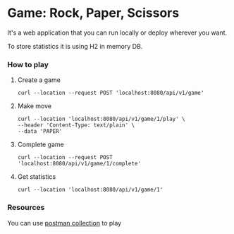 # Game: Rock, Paper, Scissors
It's a web application that you can run locally or deploy wherever you want.

To store statistics it is using H2 in memory DB.
### How to play
1. Create a game
    ```
   curl --location --request POST 'localhost:8080/api/v1/game'
    ```
2. Make move
    ```
   curl --location 'localhost:8080/api/v1/game/1/play' \
    --header 'Content-Type: text/plain' \
    --data 'PAPER'
    ```
3. Complete game
    ```
   curl --location --request POST 'localhost:8080/api/v1/game/1/complete'
    ```
4. Get statistics
    ```
   curl --location 'localhost:8080/api/v1/game/1'
    ```
### Resources
You can use [postman collection](testgame.postman_collection) to play
